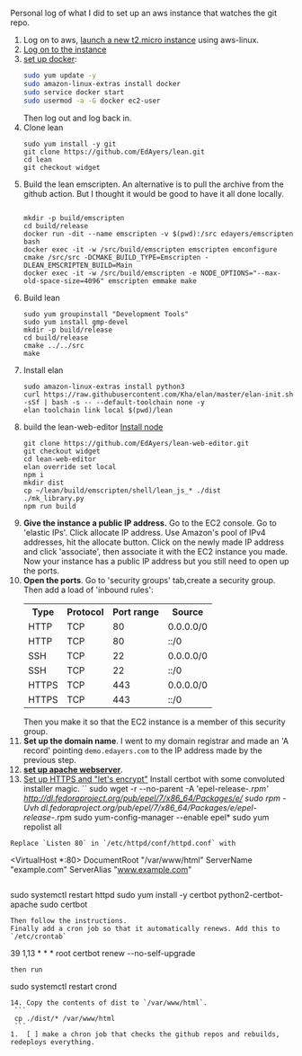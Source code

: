 Personal log of what I did to set up an aws instance that watches the git repo.


1. Log on to aws, [launch a new t2.micro instance](https://docs.aws.amazon.com/AWSEC2/latest/UserGuide/launching-instance.html) using aws-linux.
2. [Log on to the instance](https://docs.aws.amazon.com/AWSEC2/latest/UserGuide/AccessingInstances.html)
3. [set up docker](https://docs.aws.amazon.com/AmazonECS/latest/developerguide/docker-basics.html):
    ```sh
    sudo yum update -y
    sudo amazon-linux-extras install docker
    sudo service docker start
    sudo usermod -a -G docker ec2-user
    ```
    Then log out and log back in.
4. Clone lean
   ```
   sudo yum install -y git
   git clone https://github.com/EdAyers/lean.git
   cd lean
   git checkout widget
   ```
5. Build the lean emscripten. An alternative is to pull the archive from the github action. But I thought it would be good to have it all done locally.
   ```

   mkdir -p build/emscripten
   cd build/release
   docker run -dit --name emscripten -v $(pwd):/src edayers/emscripten bash
   docker exec -it -w /src/build/emscripten emscripten emconfigure cmake /src/src -DCMAKE_BUILD_TYPE=Emscripten -DLEAN_EMSCRIPTEN_BUILD=Main
   docker exec -it -w /src/build/emscripten -e NODE_OPTIONS="--max-old-space-size=4096" emscripten emmake make
   ```
6. Build lean
   ```
   sudo yum groupinstall "Development Tools"
   sudo yum install gmp-devel
   mkdir -p build/release
   cd build/release
   cmake ../../src
   make
   ```
7. Install elan
   ```
   sudo amazon-linux-extras install python3
   curl https://raw.githubusercontent.com/Kha/elan/master/elan-init.sh -sSf | bash -s -- --default-toolchain none -y
   elan toolchain link local $(pwd)/lean
   ```
8. build the lean-web-editor
   [Install node](https://docs.aws.amazon.com/sdk-for-javascript/v2/developer-guide/setting-up-node-on-ec2-instance.html)
   ```
   git clone https://github.com/EdAyers/lean-web-editor.git
   git checkout widget
   cd lean-web-editor
   elan override set local
   npm i
   mkdir dist
   cp ~/lean/build/emscripten/shell/lean_js_* ./dist
   ./mk_library.py
   npm run build
   ```
9. __Give the instance a public IP address.__
   Go to the EC2 console.
   Go to 'elastic IPs'.
   Click allocate IP address.
   Use Amazon's pool of IPv4 addresses, hit the allocate button.
   Click on the newly made IP address and click 'associate', then associate it with the EC2 instance you made.
   Now your instance has a public IP address but you still need to open up the ports.
10. __Open the ports__. Go to 'security groups' tab,create a security group. Then add a load of 'inbound rules':
    <table>
        <tr><th>Type</th>  <th>Protocol</th> <th>Port range</th> <th>Source</th></tr>
        <tr><td>HTTP</td>  <td>TCP</td> <td>80</td>  <td>0.0.0.0/0</td></tr>
        <tr><td>HTTP</td>  <td>TCP</td> <td>80</td>  <td>::/0</td></tr>
        <tr><td>SSH</td>   <td>TCP</td> <td>22</td>  <td>0.0.0.0/0</td></tr>
        <tr><td>SSH</td>   <td>TCP</td> <td>22</td>  <td>::/0</td></tr>
        <tr><td>HTTPS</td> <td>TCP</td> <td>443</td> <td>0.0.0.0/0</td></tr>
        <tr><td>HTTPS</td> <td>TCP</td> <td>443</td> <td>::/0</td></tr>
    </table>
    Then you make it so that the EC2 instance is a member of this security group.
11. __Set up the domain name__. I went to my domain registrar and made an 'A record' pointing `demo.edayers.com` to the IP address made by the previous step.
12. [__set up apache webserver__](https://docs.aws.amazon.com/AWSEC2/latest/UserGuide/ec2-lamp-amazon-linux-2.html).
13. [Set up HTTPS and "let's encrypt"](https://docs.aws.amazon.com/AWSEC2/latest/UserGuide/SSL-on-amazon-linux-2.html)
   Install certbot with some convoluted installer magic.
    ``
   sudo wget -r --no-parent -A 'epel-release-*.rpm' http://dl.fedoraproject.org/pub/epel/7/x86_64/Packages/e/
   sudo rpm -Uvh dl.fedoraproject.org/pub/epel/7/x86_64/Packages/e/epel-release-*.rpm
   sudo yum-config-manager --enable epel*
   sudo yum repolist all
   ```
   Replace `Listen 80` in `/etc/httpd/conf/httpd.conf` with
   ```
   <VirtualHost *:80>
    DocumentRoot "/var/www/html"
    ServerName "example.com"
    ServerAlias "www.example.com"
   </VirtualHost>
   ```
   ```
   sudo systemctl restart httpd
   sudo yum install -y certbot python2-certbot-apache
   sudo certbot
   ```
   Then follow the instructions.
   Finally add a cron job so that it automatically renews. Add this to `/etc/crontab`
   ```
   39      1,13    *       *       *       root    certbot renew --no-self-upgrade
   ```
   then run
   ```
   sudo systemctl restart crond
   ```
14. Copy the contents of dist to `/var/www/html`.
    ```
    cp ./dist/* /var/www/html
    ```
1.  [ ] make a chron job that checks the github repos and rebuilds, redeploys everything.
